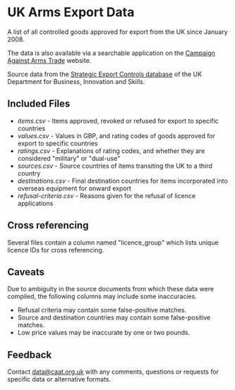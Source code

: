 # UK Arms Export Data

A list of all controlled goods approved for export from the UK since January 2008.

The data is also available via a searchable application on the [Campaign Against Arms Trade](http://www.caat.org.uk/resources/export-licences) website.

Source data from the [Strategic Export Controls database](https://www.exportcontroldb.berr.gov.uk/eng/fox) of the UK Department for Business, Innovation and Skills.

## Included Files

-   *items.csv* - Items approved, revoked or refused for export to specific countries
-   *values.csv* - Values in GBP, and rating codes of goods approved for export to specific countries
-   *ratings.csv* - Explanations of rating codes, and whether they are considered "military" or "dual-use"
-   *sources.csv* - Source countries of items transiting the UK to a third country
-   *destinations.csv* - Final destination countries for items incorporated into overseas equipment for onward export
-   *refusal-criteria.csv* - Reasons given for the refusal of licence applications

## Cross referencing

Several files contain a column named "licence_group" which lists unique licence IDs for cross referencing.

## Caveats

Due to ambiguity in the source documents from which these data were compiled, the following columns may include some inaccuracies.

-   Refusal criteria may contain some false-positive matches.
-   Source and destination countries may contain some false-positive matches.
-   Low price values may be inaccurate by one or two pounds.

## Feedback

Contact [data@caat.org.uk](mailto:data@caat.org.uk) with any comments, questions or requests for specific data or alternative formats.

